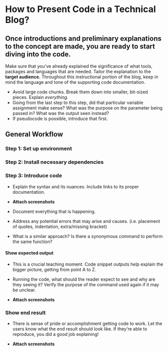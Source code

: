 # How to Present Code in a Technical Blog?

## Once introductions and preliminary explanations to the concept are made, you are ready to start diving into the code.

Make sure that you've already explained the significance of what tools, packages and languages that are needed. Tailor the explanation to the **target audience.** Throughout this instructional portion of the blog, keep in mind the language and tone of the supporting code documentation. 

* Avoid large code chunks. Break them down into smaller, bit-sized pieces. Explain *everything.*
* Going from the last step to this step, did that particular variable assignment make sense? What was the purpose on the parameter being passed in? What was the output seen instead?
* If pseudocode is possible, introduce that first.

## General Workflow

### Step 1: Set up environment

### Step 2: Install necessary dependencies

### Step 3: Introduce code

- Explain the syntax and its nuances. Include links to its proper documentation.

- **Attach screenshots**

- Document everything that is happening.

- Address any potential errors that may arise and causes. (i.e. placement of quotes, indentation, extra/missing bracket)

- What is a similar approach? Is there a synonymous command to perform the same function?

#### Show expected output

- This is a crucial teaching moment. Code snippet outputs help explain the bigger picture, getting from point A to Z.

- Running the code, what should the reader expect to see and why are they seeing it? Verify the purpose of the command used again if it may be unclear.

- **Attach screenshots**


### Show end result

- There is sense of pride or accomplishment getting code to work. Let the users know what the end result should look like. If they're able to reproduce, you did a good job explaining!

- **Attach screenshots**





    





